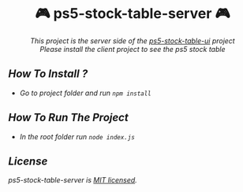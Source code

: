 <div align="center">

# 🎮  ps5-stock-table-server 🎮 

<i>This project is the server side of the [ps5-stock-table-ui](https://github.com/SafaElmali/ps5-stock-table-ui) project<br>
<i>Please install the client project to see the ps5 stock table</i>

</div>

## How To Install ? 

- Go to project folder and run ```npm install``` 

## How To Run The Project

- In the root folder run ```node index.js```

## License

ps5-stock-table-server is [MIT licensed](./LICENSE).
